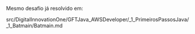 Mesmo desafio já resolvido em:

src/DigitalInnovationOne/GFTJava_AWSDeveloper/_1_PrimeirosPassosJava/_1_Batmain/Batmain.md